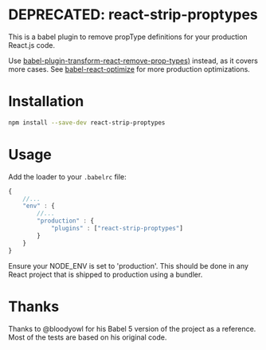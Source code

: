 # DEPRECATED: react-strip-proptypes

This is a babel plugin to remove propType definitions for your production React.js code.

Use [babel-plugin-transform-react-remove-prop-types)](https://github.com/oliviertassinari/babel-plugin-transform-react-remove-prop-types) instead, as it covers more cases. See [babel-react-optimize](https://github.com/thejameskyle/babel-react-optimize) for more production optimizations.

# Installation

```bash
npm install --save-dev react-strip-proptypes
```

# Usage

Add the loader to your `.babelrc` file:


```js
{
    //...
    "env" : {
        //...
        "production" : {
            "plugins" : ["react-strip-proptypes"]
        }
    }
}
```

Ensure your NODE_ENV is set to 'production'. This should be done in any React project that is shipped to production using a bundler.

# Thanks

Thanks to @bloodyowl for his Babel 5 version of the project as a reference. Most of the tests are based on his original code.